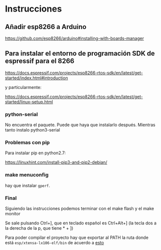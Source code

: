 # Instrucciones

## Añadir esp8266 a Arduino
https://github.com/esp8266/arduino#installing-with-boards-manager

## Para instalar el entorno de programación SDK de espressif para el 8266
https://docs.espressif.com/projects/esp8266-rtos-sdk/en/latest/get-started/index.html#introduction

y particularmente:

https://docs.espressif.com/projects/esp8266-rtos-sdk/en/latest/get-started/linux-setup.html

### python-serial
No encuentra el paquete. Puede que haya que instalarlo después. Mientras tanto instalo python3-serial

### Problemas con pip
Para instalar pip en python2.7:

https://linuxhint.com/install-pip3-and-pip2-debian/

### make menuconfig
hay que instalar `gperf`.

### Final
Siguiendo las instrucciones podemos terminar con el make flash y el make monitor

Se sale pulsando Ctrl+], que en teclado español es Ctrl+Alt+] (la tecla dos a la derecha de la p, que tiene * + ])

Para poder compilar el proyecto hay que exportar al PATH la ruta donde está `esp/xtensa-lx106-elf/bin` de acuerdo a [esto](https://docs.espressif.com/projects/esp8266-rtos-sdk/en/latest/get-started/linux-setup.html#toolchain-setup)
